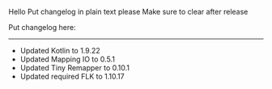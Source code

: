 Hello
Put changelog in plain text please
Make sure to clear after release

Put changelog here:

-----------------
- Updated Kotlin to 1.9.22
- Updated Mapping IO to 0.5.1
- Updated Tiny Remapper to 0.10.1
- Updated required FLK to 1.10.17